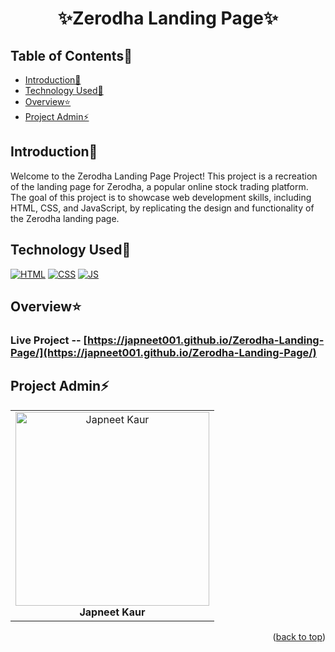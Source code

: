 # <p align="center">✨Zerodha Landing Page✨</p>

<!-- --------------------------------------------------------------------------------------------------------------------------------------------------------- -->

<div id="top"></div>

<h2>Table of Contents🧾</h2>

- [Introduction📌](#introduction)
- [Technology Used🚀](#technology-used)
- [Overview⭐](#overview)
- [Project Admin⚡](#project-admin)

<!-- --------------------------------------------------------------------------------------------------------------------------------------------------------- -->

<h2>Introduction📌</h2>

Welcome to the Zerodha Landing Page Project! This project is a recreation of the landing page for Zerodha, a popular online stock trading platform. The goal of this project is to showcase web development skills, including HTML, CSS, and JavaScript, by replicating the design and functionality of the Zerodha landing page.

<!-- --------------------------------------------------------------------------------------------------------------------------------------------------------- -->

<h2>Technology Used🚀</h2>

<p>
  <a href="https://www.w3schools.com/html/"> <img src="https://img.icons8.com/color/70/000000/html-5--v1.png" alt="HTML" /></a>
  <a href="https://www.w3schools.com/css/"> <img src="https://img.icons8.com/color/70/000000/css3.png" alt="CSS" /></a>
  <a href="https://www.w3schools.com/js/"><img src="https://img.icons8.com/color/70/000000/javascript--v1.png" alt="JS" /></a>
</p>

<!-- --------------------------------------------------------------------------------------------------------------------------------------------------------- -->

<h2>Overview⭐</h2>

### Live Project -- [https://japneet001.github.io/Zerodha-Landing-Page/](https://japneet001.github.io/Zerodha-Landing-Page/)

<!-- --------------------------------------------------------------------------------------------------------------------------------------------------------- -->

<h2>Project Admin⚡</h2>

<table>
<tr>
<td align="center">
<a href="https://github.com/Japneet001"><img src="https://github.com/Japneet001/Zerodha-Landing-Page/assets/121337325/90e2954a-fd52-4496-8c3c-58de458bb704" alt="Japneet Kaur" width="310px" height="310px"></a><br><b>Japneet Kaur</b>
</td>
</tr>
</table>

<p align="right">(<a href="#top">back to top</a>)</p>
